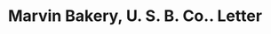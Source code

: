 ---
doi: 10.7916/D8MD0B4P
date_other: '1895'
date_other_textual: '1895'
form: correspondence
genre:
- Letters (correspondence)
name:
- Marvin Bakery, U. S. B. Co.
object_in_context_url: https://biggert.cul.columbia.edu/items/view/ave_biggert_01484
subject_hierarchical_geographic:
- Pittsburgh, Pennsylvania, United States
subject_name:
- Marvin Bakery, U. S. B. Co.
title: Marvin Bakery, U. S. B. Co.. Letter
sort_title: Marvin Bakery, U. S. B. Co.. Letter
call_number: ave_biggert_01484
coordinates:
- 40.439722222222215,-79.97638888888889
pid: ave_biggert_01484
identifiers: ave_biggert_01484
permalink: /biggert/ave_biggert_01484/
layout: iiif-image-page
---